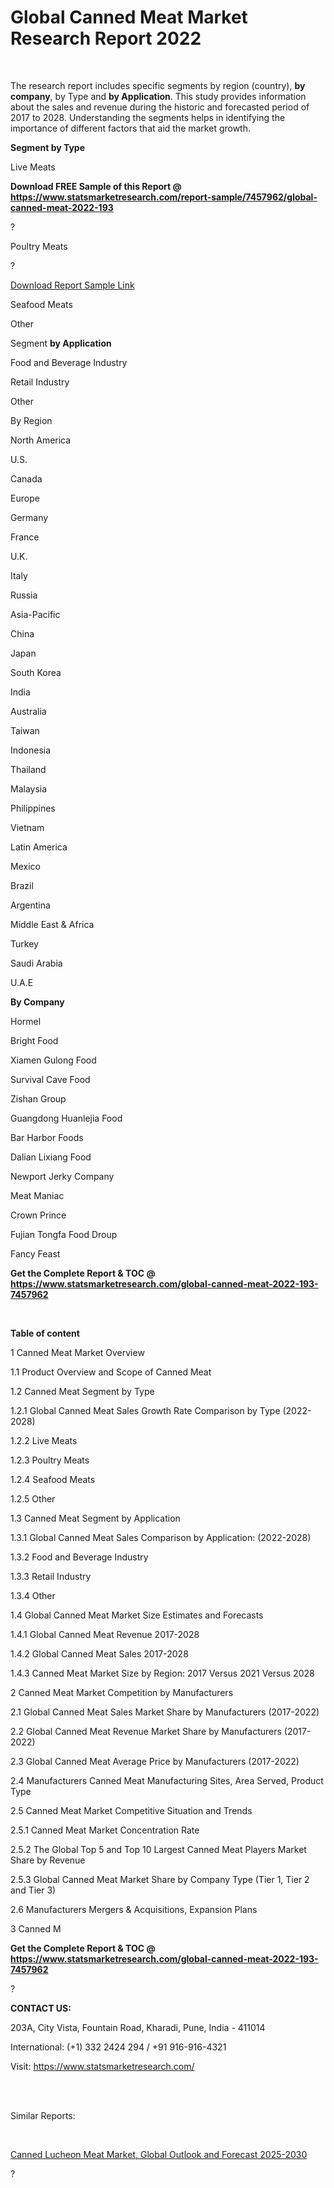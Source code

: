 <h1>Global Canned Meat Market Research Report 2022</h1><br/><p>The research report includes specific segments by region (country), <strong>by company</strong>, by Type and <strong>by Application</strong>. This study provides information about the sales and revenue during the historic and forecasted period of 2017 to 2028. Understanding the segments helps in identifying the importance of different factors that aid the market growth.</p>
 
 
 
 <p><strong>Segment by Type</strong></p>
 
 
 
 <p>Live Meats</p>
 
 
 
 <div><b>Download FREE Sample of this Report @ <a href="https://www.statsmarketresearch.com/download-free-sample/7457962/global-canned-meat-2022-193">https://www.statsmarketresearch.com/report-sample/7457962/global-canned-meat-2022-193</a></b></div>
 
 
 
 <p>? </p>
 
 
 
 <p>Poultry Meats</p>
 
 
 
 <p>? </p>
 
 
 
 <p><a href="https://www.statsmarketresearch.com/download-free-sample/7457962/global-canned-meat-2022-193">Download Report Sample Link</a></p>
 
 
 
 <p>Seafood Meats</p>
 
 
 
 <p>Other</p>
 
 
 
 <p>Segment <strong>by Application</strong></p>
 
 
 
 <p>Food and Beverage Industry</p>
 
 
 
 <p>Retail Industry</p>
 
 
 
 <p>Other</p>
 
 
 
 <p>By Region</p>
 
 
 
 <p>North America</p>
 
 
 
 <p>U.S.</p>
 
 
 
 <p>Canada</p>
 
 
 
 <p>Europe</p>
 
 
 
 <p>Germany</p>
 
 
 
 <p>France</p>
 
 
 
 <p>U.K.</p>
 
 
 
 <p>Italy</p>
 
 
 
 <p>Russia</p>
 
 
 
 <p>Asia-Pacific</p>
 
 
 
 <p>China</p>
 
 
 
 <p>Japan</p>
 
 
 
 <p>South Korea</p>
 
 
 
 <p>India</p>
 
 
 
 <p>Australia</p>
 
 
 
 <p>Taiwan</p>
 
 
 
 <p>Indonesia</p>
 
 
 
 <p>Thailand</p>
 
 
 
 <p>Malaysia</p>
 
 
 
 <p>Philippines</p>
 
 
 
 <p>Vietnam</p>
 
 
 
 <p>Latin America</p>
 
 
 
 <p>Mexico</p>
 
 
 
 <p>Brazil</p>
 
 
 
 <p>Argentina</p>
 
 
 
 <p>Middle East & Africa</p>
 
 
 
 <p>Turkey</p>
 
 
 
 <p>Saudi Arabia</p>
 
 
 
 <p>U.A.E</p>
 
 
 
 <p><strong>By Company</strong></p>
 
 
 
 <p>Hormel</p>
 
 
 
 <p>Bright Food</p>
 
 
 
 <p>Xiamen Gulong Food</p>
 
 
 
 <p>Survival Cave Food</p>
 
 
 
 <p>Zishan Group</p>
 
 
 
 <p>Guangdong Huanlejia Food</p>
 
 
 
 <p>Bar Harbor Foods</p>
 
 
 
 <p>Dalian Lixiang Food</p>
 
 
 
 <p>Newport Jerky Company</p>
 
 
 
 <p>Meat Maniac</p>
 
 
 
 <p>Crown Prince</p>
 
 
 
 <p>Fujian Tongfa Food Droup</p>
 
 
 
 <p>Fancy Feast</p>
 
 
 
 <div><b>Get the Complete Report & TOC @ <a href="https://www.statsmarketresearch.com/global-canned-meat-2022-193-7457962">https://www.statsmarketresearch.com/global-canned-meat-2022-193-7457962</a></b></div>
 
 
 
 <p><br />
 
 <b>Table of content</b></p>
 
 
 
 <p>1 Canned Meat Market Overview<br />
 
 1.1 Product Overview and Scope of Canned Meat<br />
 
 1.2 Canned Meat Segment by Type<br />
 
 1.2.1 Global Canned Meat Sales Growth Rate Comparison by Type (2022-2028)<br />
 
 1.2.2 Live Meats<br />
 
 1.2.3 Poultry Meats<br />
 
 1.2.4 Seafood Meats<br />
 
 1.2.5 Other<br />
 
 1.3 Canned Meat Segment by Application<br />
 
 1.3.1 Global Canned Meat Sales Comparison by Application: (2022-2028)<br />
 
 1.3.2 Food and Beverage Industry<br />
 
 1.3.3 Retail Industry<br />
 
 1.3.4 Other<br />
 
 1.4 Global Canned Meat Market Size Estimates and Forecasts<br />
 
 1.4.1 Global Canned Meat Revenue 2017-2028<br />
 
 1.4.2 Global Canned Meat Sales 2017-2028<br />
 
 1.4.3 Canned Meat Market Size by Region: 2017 Versus 2021 Versus 2028<br />
 
 2 Canned Meat Market Competition by Manufacturers<br />
 
 2.1 Global Canned Meat Sales Market Share by Manufacturers (2017-2022)<br />
 
 2.2 Global Canned Meat Revenue Market Share by Manufacturers (2017-2022)<br />
 
 2.3 Global Canned Meat Average Price by Manufacturers (2017-2022)<br />
 
 2.4 Manufacturers Canned Meat Manufacturing Sites, Area Served, Product Type<br />
 
 2.5 Canned Meat Market Competitive Situation and Trends<br />
 
 2.5.1 Canned Meat Market Concentration Rate<br />
 
 2.5.2 The Global Top 5 and Top 10 Largest Canned Meat Players Market Share by Revenue<br />
 
 2.5.3 Global Canned Meat Market Share by Company Type (Tier 1, Tier 2 and Tier 3)<br />
 
 2.6 Manufacturers Mergers & Acquisitions, Expansion Plans<br />
 
 3 Canned M</p>
 
 
 
 <div><b>Get the Complete Report & TOC @ <a href="https://www.statsmarketresearch.com/global-canned-meat-2022-193-7457962">https://www.statsmarketresearch.com/global-canned-meat-2022-193-7457962</a></b></div>
 
 
 
 <p>? </p>
 
 
 
 <p><b>CONTACT US:</b><br />
 
 203A, City Vista, Fountain Road, Kharadi, Pune, India - 411014<br />
 
 International: (+1) 332 2424 294 / +91 916-916-4321<br />
 
 Visit: <a href="https://www.statsmarketresearch.com/">https://www.statsmarketresearch.com/</a><br />
 
 <br />
 
 <br />
 
 Similar Reports:<br />
 
 <br />
 
 <a href="https://www.statsmarketresearch.com/global-canned-lucheon-meat-forecast-2025-2030-374-8024884">Canned Lucheon Meat Market, Global Outlook and Forecast 2025-2030</a><br />
 
 ? </p>